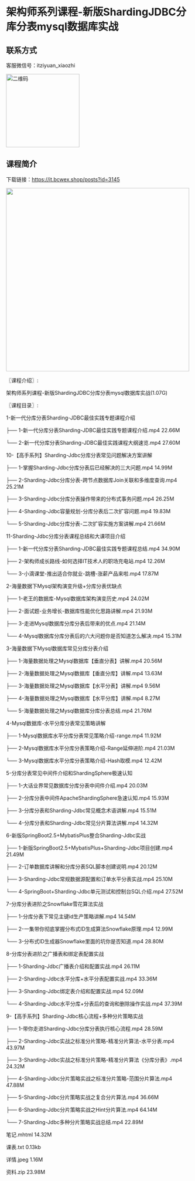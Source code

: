 # 架构师系列课程-新版ShardingJDBC分库分表mysql数据库实战

## 联系方式

客服微信号：itziyuan_xiaozhi

<img src="https://ziyuanyun.oss-cn-guangzhou.aliyuncs.com/common/20240614073449/666b82192834a.jpg" width="200" height="200" alt="二维码">

## 课程简介

下载链接：https://it.bcwex.shop/posts?id=3145

<img src="https://ziyuanyun.oss-cn-guangzhou.aliyuncs.com/yun/20240515185027/6644937314be7.jpg" width="500" alt="">

  〖课程介绍〗:

 架构师系列课程-新版ShardingJDBC分库分表mysql数据库实战(1.07G)

 〖课程目录〗:

 1-新⼀代分库分表Sharding-JDBC最佳实践专题课程介绍

 ├── 1-新一代分库分表Sharding-JDBC最佳实践专题课程介绍.mp4 22.66M

 └── 2-新一代分库分表Sharding-JDBC最佳实践课程大纲速览.mp4 27.60M

 10-【⾼⼿系列】Sharding-Jdbc分库分表常⻅问题解决⽅案讲解

 ├── 1-掌握Sharding-Jdbc分库分表后已经解决的三大问题.mp4 14.99M

 ├── 2-Sharding-Jdbc分库分表-跨节点数据库Join关联和多维度查询.mp4 25.21M

 ├── 3-Sharding-Jdbc分库分表操作带来的分布式事务问题.mp4 26.25M

 ├── 4-Sharding-Jdbc容量规划-分库分表后二次扩容问题.mp4 19.83M

 └── 5-Sharding-Jdbc分库分表-二次扩容实施方案讲解.mp4 21.66M

 11-Sharding-Jdbc分库分表课程总结和⼤课项⽬介绍

 ├── 1-新一代分库分表Sharding-JDBC最佳实践专题课程总结.mp4 34.90M

 ├── 2-架构师成长路线-如何选择IT技术人的职场充电站.mp4 12.26M

 └── 3-小滴课堂-推出适合你就业-跳槽-涨薪产品来啦.mp4 17.87M

 2-海量数据下Mysql架构演变升级+分库分表优缺点

 ├── 1-老王的数据库-Mysql数据库架构演变历史.mp4 24.02M

 ├── 2-面试题-业务增长-数据库性能优化思路讲解.mp4 21.93M

 ├── 3-走进Mysql数据库分库分表后带来的优点.mp4 21.14M

 └── 4-Mysql数据库分库分表后的六大问题你是否知道怎么解决.mp4 15.31M

 3-海量数据下Mysql数据库常⻅分库分表介绍

 ├── 1-海量数据处理之Mysql数据库【垂直分表】讲解.mp4 20.56M

 ├── 2-海量数据处理之Mysql数据库【垂直分库】讲解.mp4 13.63M

 ├── 3-海量数据处理之Mysql数据库【水平分表】讲解.mp4 9.56M

 ├── 4-海量数据处理之Mysql数据库【水平分库】讲解.mp4 8.27M

 └── 5-海量数据处理之Mysql数据库分库分表总结.mp4 21.76M

 4-Mysql数据库-⽔平分库分表常⻅策略讲解

 ├── 1-Mysql数据库水平分库分表常见策略介绍-range.mp4 11.92M

 ├── 2-Mysql数据库水平分库分表策略介绍-Range延伸进阶.mp4 21.03M

 └── 3-Mysql数据库水平分库分表策略介绍-Hash取模.mp4 12.42M

 5-分库分表常⻅中间件介绍和ShardingSphere极速认知

 ├── 1-大话业界常见数据库分库分表中间件介绍.mp4 20.03M

 ├── 2-分库分表中间件ApacheShardingSphere急速认知.mp4 15.93M

 ├── 3-分库分表和Sharding-Jdbc常见概念术语讲解.mp4 15.51M

 └── 4-分库分表和Sharding-Jdbc常见分片算法讲解.mp4 14.32M

 6-新版SpringBoot2.5+MybatisPlus整合Sharding-Jdbc实战

 ├── 1-新版SpringBoot2.5+MybatisPlus+Sharding-Jdbc项目创建.mp4 21.49M

 ├── 2-订单数据库讲解和分库分表SQL脚本创建说明.mp4 20.12M

 ├── 3-Sharding-Jdbc常规数据源配置和订单水平分表实战.mp4 25.10M

 └── 4-SpringBoot+Sharding-Jdbc单元测试和控制台SQL介绍.mp4 27.52M

 7-分库分表进阶之Snowflake雪花算法实战

 ├── 1-分库分表下常见主键id生产策略讲解.mp4 14.54M

 ├── 2-一集带你彻底掌握分布式ID生成算法Snowflake原理.mp4 12.99M

 └── 3-分布式ID生成器Snowflake里面的坑你是否知道.mp4 28.80M

 8-分库分表进阶之⼴播表和绑定表配置实战

 ├── 1-Sharding-Jdbc广播表介绍和配置实战.mp4 26.11M

 ├── 2-Sharding-Jdbc水平分库+水平分表配置实战.mp4 33.36M

 ├── 3-Sharding-Jdbc绑定表介绍和配置实战.mp4 52.09M

 └── 4-Sharding-Jdbc水平分库+分表后的查询和删除操作实战.mp4 37.39M

 9-【⾼⼿系列】Sharding-Jdbc核⼼流程+多种分⽚策略实战

 ├── 1-带你走进Sharding-Jdbc分库分表执行核心流程.mp4 28.59M

 ├── 2-Sharding-Jdbc实战之标准分片策略-精准分片算法-水平分表.mp4 43.97M

 ├── 3-Sharding-Jdbc实战之标准分片策略-精准分片算法《分库分表》.mp4 24.32M

 ├── 4-Sharding-Jdbc分片策略实战之标准分片策略-范围分片算法.mp4 47.88M

 ├── 5-Sharding-Jdbc分片策略实战之复合分片算法.mp4 36.66M

 ├── 6-Sharding-Jdbc分片策略实战之Hint分片算法.mp4 64.14M

 └── 7-Sharding-Jdbc多种分片策略实战总结.mp4 22.89M

 笔记.mhtml 14.32M

 课表.txt 0.13kb

 详情.jpeg 1.16M

 资料.zip 23.98M

  